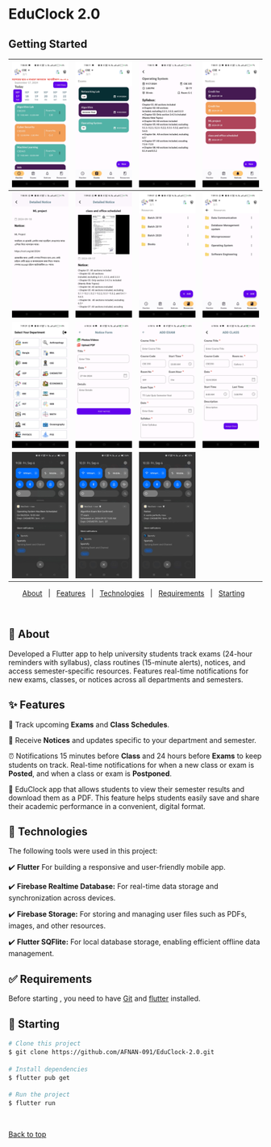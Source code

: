 # EduClock 2.0



## Getting Started


| <img width="200" alt="018" src="https://github.com/AFNAN-091/EduClock-2.0/blob/main/gallery/Screenshot_2024-09-17-19-38-03-16_70f495e08671079829443d3bd5524ec5.jpg"/> | <img width="150" alt="018" src="https://github.com/AFNAN-091/EduClock-2.0/blob/main/gallery/Screenshot_2024-09-17-19-38-11-64_70f495e08671079829443d3bd5524ec5.jpg"/> | <img width="150" alt="018" src="https://github.com/AFNAN-091/EduClock-2.0/blob/main/gallery/Screenshot_2024-09-17-19-38-15-42_70f495e08671079829443d3bd5524ec5.jpg"/> | <img width="150" alt="018" src="https://github.com/AFNAN-091/EduClock-2.0/blob/main/gallery/Screenshot_2024-09-17-19-38-31-62_70f495e08671079829443d3bd5524ec5.jpg"/> |
|---|---|---|---|
|<img width="250" alt="018" src="https://github.com/AFNAN-091/EduClock-2.0/blob/main/gallery/Screenshot_2024-09-17-19-38-36-00_70f495e08671079829443d3bd5524ec5.jpg"/> | <img width="250" alt="018" src="https://github.com/AFNAN-091/EduClock-2.0/blob/main/gallery/Screenshot_2024-09-17-19-39-02-56_70f495e08671079829443d3bd5524ec5.jpg"/> | <img width="250" alt="018" src="https://github.com/AFNAN-091/EduClock-2.0/blob/main/gallery/Screenshot_2024-09-17-19-39-07-07_70f495e08671079829443d3bd5524ec5.jpg"/> | <img width="250" alt="018" src="https://github.com/AFNAN-091/EduClock-2.0/blob/main/gallery/Screenshot_2024-09-17-19-39-10-47_70f495e08671079829443d3bd5524ec5.jpg"/>  |
| <img width="250" alt="018" src="https://github.com/AFNAN-091/EduClock-2.0/blob/main/gallery/Screenshot_2024-09-17-19-39-39-45.jpg"/> | <img width="250" alt="018" src="https://github.com/AFNAN-091/EduClock-2.0/blob/main/gallery/Screenshot_2024-12-04-18-18-24-50_70f495e08671079829443d3bd5524ec5.jpg"/> | <img width="250" alt="018" src="https://github.com/AFNAN-091/EduClock-2.0/blob/main/gallery/Screenshot_2024-12-04-18-18-16-94_70f495e08671079829443d3bd5524ec5.jpg"/> |  <img width="250" alt="018" src="https://github.com/AFNAN-091/EduClock-2.0/blob/main/gallery/Screenshot_2024-12-04-18-18-06-78_70f495e08671079829443d3bd5524ec5.jpg"/> |
| <img width="250" alt="018" src="https://github.com/AFNAN-091/EduClock-2.0/blob/main/gallery/Screenshot_2024-09-06-21-08-30-01_6012fa4d4ddec268fc5c7112cbb265e7.jpg"/> | <img width="250" alt="018" src="https://github.com/AFNAN-091/EduClock-2.0/blob/main/gallery/Screenshot_2024-09-06-22-31-03-82_b783bf344239542886fee7b48fa4b892.jpg"/> | <img width="250" alt="018" src="https://github.com/AFNAN-091/EduClock-2.0/blob/main/gallery/Screenshot_2024-09-06-22-33-06-96_b783bf344239542886fee7b48fa4b892.jpg"/> |   |

  <!-- <img alt="Github issues" src="https://img.shields.io/github/issues/jehato47/school2?color=56BEB8" /> -->
<!-- 
  <img alt="Github forks" src="https://img.shields.io/github/forks/jehato47/school2?color=56BEB8" />

  <img alt="Github stars" src="https://img.shields.io/github/stars/jehato47/school2?color=56BEB8" /> -->
</p>

<!-- Status -->

<!-- <h4 align="center"> 
	🚧  School2 🚀 Under construction...  🚧
</h4> 

<hr> -->

<p align="center">
  <a href="#dart-about">About</a> &#xa0; | &#xa0; 
  <a href="#sparkles-features">Features</a> &#xa0; | &#xa0;
  <a href="#rocket-technologies">Technologies</a> &#xa0; | &#xa0;
  <a href="#white_check_mark-requirements">Requirements</a> &#xa0; | &#xa0;
  <a href="#checkered_flag-starting">Starting</a> &#xa0; 
</p>

<br>

## :dart: About ##

Developed a Flutter app to help university students track exams (24-hour reminders with syllabus), class routines (15-minute alerts), notices, and access semester-specific resources. Features real-time notifications for new exams, classes, or notices across all departments and semesters.

## :sparkles: Features ##

📅 Track upcoming **Exams** and **Class Schedules**.

📝 Receive **Notices** and updates specific to your department and semester.

⏰ Notifications 15 minutes before **Class** and 24 hours before **Exams** to keep students on track. Real-time notifications for when a new class or exam is **Posted**, and when a class or exam is **Postponed**.

📄 EduClock app that allows students to view their semester results and download them as a PDF. This feature helps students easily save and share their academic performance in a convenient, digital format.

## :rocket: Technologies ##

The following tools were used in this project:

✔️ **Flutter** For building a responsive and user-friendly mobile app.

✔️ **Firebase Realtime Database:** For real-time data storage and synchronization across devices.

✔️ **Firebase Storage:** For storing and managing user files such as PDFs, images, and other resources.

✔️ **Flutter SQFlite:** For local database storage, enabling efficient offline data management.
<!-- - [Node.js](https://nodejs.org/en/)
- [React](https://pt-br.reactjs.org/)
- [React Native](https://reactnative.dev/)
- [TypeScript](https://www.typescriptlang.org/) -->

## :white_check_mark: Requirements ##

Before starting , you need to have [Git](https://git-scm.com) and [flutter](https://flutter.dev/docs/get-started/install) installed.

## :checkered_flag: Starting ##

```bash
# Clone this project
$ git clone https://github.com/AFNAN-091/EduClock-2.0.git

# Install dependencies
$ flutter pub get

# Run the project
$ flutter run

```
&#xa0;

<a href="#top">Back to top</a>
